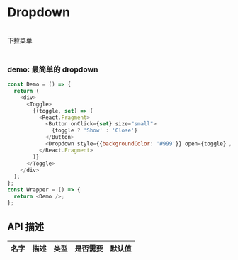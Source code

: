 # Dropdown

<br/> 下拉菜单<br/>

### <br/> demo: 最简单的 dropdown<br/>

```js
const Demo = () => {
  return (
    <div>
      <Toggle>
        {(toggle, set) => (
          <React.Fragment>
            <Button onClick={set} size="small">
              {toggle ? 'Show' : 'Close'}
            </Button>
            <Dropdown style={{backgroundColor: '#999'}} open={toggle} />
          </React.Fragment>
        )}
      </Toggle>
    </div>
  );
};
const Wrapper = () => {
  return <Demo />;
};
```

## API 描述

| 名字 | 描述 | 类型 | 是否需要 | 默认值 |
| ---- | :--: | :--: | -------: | -----: |

